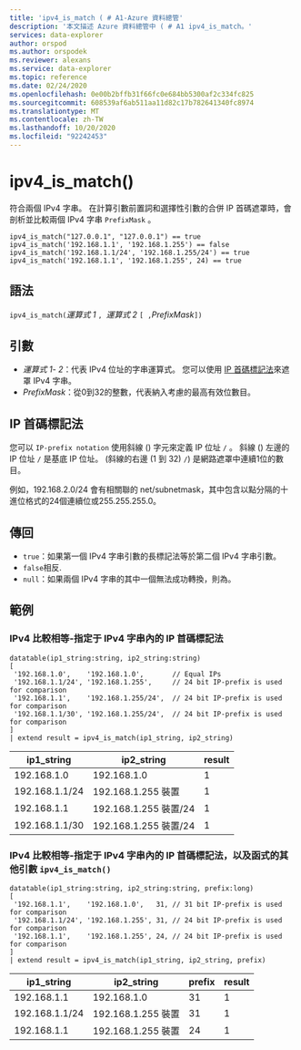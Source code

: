 ```yaml
---
title: 'ipv4_is_match ( # A1-Azure 資料總管'
description: '本文描述 Azure 資料總管中 ( # A1 ipv4_is_match。'
services: data-explorer
author: orspod
ms.author: orspodek
ms.reviewer: alexans
ms.service: data-explorer
ms.topic: reference
ms.date: 02/24/2020
ms.openlocfilehash: 0e00b2bffb31f66fc0e684bb5300af2c334fc825
ms.sourcegitcommit: 608539af6ab511aa11d82c17b782641340fc8974
ms.translationtype: MT
ms.contentlocale: zh-TW
ms.lasthandoff: 10/20/2020
ms.locfileid: "92242453"
---
```

# <a name="ipv4_is_match"></a>ipv4_is_match()

符合兩個 IPv4 字串。 在計算引數前置詞和選擇性引數的合併 IP 首碼遮罩時，會剖析並比較兩個 IPv4 字串 `PrefixMask` 。

```kusto
ipv4_is_match("127.0.0.1", "127.0.0.1") == true
ipv4_is_match('192.168.1.1', '192.168.1.255') == false
ipv4_is_match('192.168.1.1/24', '192.168.1.255/24') == true
ipv4_is_match('192.168.1.1', '192.168.1.255', 24) == true
```

## <a name="syntax"></a>語法

`ipv4_is_match(`*運算式 1* `, `*運算式 2* `[ ,`*PrefixMask*`])`

## <a name="arguments"></a>引數

* *運算式 1*- *2*：代表 IPv4 位址的字串運算式。 您可以使用 [IP 首碼標記法](#ip-prefix-notation)來遮罩 IPv4 字串。
* *PrefixMask*：從0到32的整數，代表納入考慮的最高有效位數目。

## <a name="ip-prefix-notation"></a>IP 首碼標記法

您可以 `IP-prefix notation` 使用斜線 () 字元來定義 IP 位址 `/` 。 斜線 () 左邊的 IP 位址 `/` 是基底 IP 位址。  (斜線的右邊 (1 到 32) `/`) 是網路遮罩中連續1位的數目。 

例如，192.168.2.0/24 會有相關聯的 net/subnetmask，其中包含以點分隔的十進位格式的24個連續位或255.255.255.0。

## <a name="returns"></a>傳回

* `true`：如果第一個 IPv4 字串引數的長標記法等於第二個 IPv4 字串引數。
*  `false`相反.
* `null`：如果兩個 IPv4 字串的其中一個無法成功轉換，則為。

## <a name="examples"></a>範例

### <a name="ipv4-comparison-equality---ip-prefix-notation-specified-inside-the-ipv4-strings"></a>IPv4 比較相等-指定于 IPv4 字串內的 IP 首碼標記法

<!-- csl: https://help.kusto.windows.net/Samples -->
```kusto
datatable(ip1_string:string, ip2_string:string)
[
 '192.168.1.0',    '192.168.1.0',       // Equal IPs
 '192.168.1.1/24', '192.168.1.255',     // 24 bit IP-prefix is used for comparison
 '192.168.1.1',    '192.168.1.255/24',  // 24 bit IP-prefix is used for comparison
 '192.168.1.1/30', '192.168.1.255/24',  // 24 bit IP-prefix is used for comparison
]
| extend result = ipv4_is_match(ip1_string, ip2_string)
```

|ip1_string|ip2_string|result|
|---|---|---|
|192.168.1.0|192.168.1.0|1|
|192.168.1.1/24|192.168.1.255 裝置|1|
|192.168.1.1|192.168.1.255 裝置/24|1|
|192.168.1.1/30|192.168.1.255 裝置/24|1|

### <a name="ipv4-comparison-equality---ip-prefix-notation-specified-inside-the-ipv4-strings-and-an-additional-argument-of-the-ipv4_is_match-function"></a>IPv4 比較相等-指定于 IPv4 字串內的 IP 首碼標記法，以及函式的其他引數 `ipv4_is_match()`

<!-- csl: https://help.kusto.windows.net/Samples -->
```kusto
datatable(ip1_string:string, ip2_string:string, prefix:long)
[
 '192.168.1.1',    '192.168.1.0',   31, // 31 bit IP-prefix is used for comparison
 '192.168.1.1/24', '192.168.1.255', 31, // 24 bit IP-prefix is used for comparison
 '192.168.1.1',    '192.168.1.255', 24, // 24 bit IP-prefix is used for comparison
]
| extend result = ipv4_is_match(ip1_string, ip2_string, prefix)
```

|ip1_string|ip2_string|prefix|result|
|---|---|---|---|
|192.168.1.1|192.168.1.0|31|1|
|192.168.1.1/24|192.168.1.255 裝置|31|1|
|192.168.1.1|192.168.1.255 裝置|24|1|
